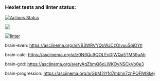 ### Hexlet tests and linter status:
[![Actions Status](https://github.com/lanakonst/frontend-project-lvl1/workflows/hexlet-check/badge.svg)](https://github.com/lanakonst/frontend-project-lvl1/actions)

<a href="https://codeclimate.com/github/codeclimate/codeclimate/maintainability"><img src="https://api.codeclimate.com/v1/badges/a99a88d28ad37a79dbf6/maintainability" /></a>

[![linter](https://github.com/lanakonst/frontend-project-lvl1/actions/workflows/linter.yml/badge.svg)](https://github.com/lanakonst/frontend-project-lvl1/actions/workflows/linter.yml)

brain-even: https://asciinema.org/a/NB3WRVYQxWJCzOIvuu5qiOYtl

brain-calc: https://asciinema.org/a/z0N6Qu9QOLEcGjWQa5TM59uAh

brain-gcd: https://asciinema.org/a/etyAqZbmQ6oLWKOyNSCkVo0e3

brain-progression: https://asciinema.org/a/GbM2iYfd7mbhn7znPOFlW8kej
